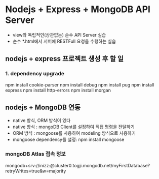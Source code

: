 # Nodejs + Express + MongoDB API Server

- view와 독립적인(상관없는) 순수 API Server 실습
- 순수 \*.html에서 서버에 RESTFull 요청을 수행하는 실습

## nodejs + express 프로젝트 생성 후 할 일

### 1. dependency upgrade

npm install cookie-parser
npm install debug
npm install pug
npm install express
npm install http-errors
npm install morgan

## nodejs + MongoDB 연동

- native 방식, ORM 방식이 있다
- native 방식 : mongoDB Client를 설정하여 직접 명령을 전달하기
- ORM 방식 : mongoose를 사용하여 modeling 방식으로 사용하기
- mongoose dependency를 설정: npm install mongoose

### mongoDB Atlas 접속 정보

mongodb+srv://inizz:<password>@cluster0.togji.mongodb.net/myFirstDatabase?retryWrites=true&w=majority
